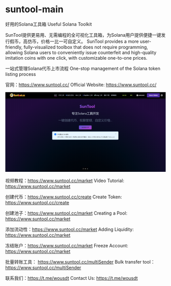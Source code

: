 # suntool-main

好用的Solana工具箱
Useful Solana Toolkit

SunTool提供更易用、无需编程的全可视化工具箱，为Solana用户提供便捷一键发行假币，高仿币，价格一比一可自定义。
SunTool provides a more user-friendly, fully-visualized toolbox that does not require programming, allowing Solana users to conveniently issue counterfeit and high-quality imitation coins with one click, with customizable one-to-one prices.

一站式管理Solana代币上市流程
One-stop management of the Solana token listing process

官网：https://www.suntool.cc/
Official Website: https://www.suntool.cc/

![image](/image/home.jpg)


视频教程：https://www.suntool.cc/market
Video Tutorial: https://www.suntool.cc/market



创建代币：https://www.suntool.cc/create
Create Token: https://www.suntool.cc/create

创建池子：https://www.suntool.cc/market
Creating a Pool: https://www.suntool.cc/market

添加流动性：https://www.suntool.cc/market
Adding Liquidity: https://www.suntool.cc/market

冻结账户：https://www.suntool.cc/market
Freeze Account: https://www.suntool.cc/market

批量转账工具： https://www.suntool.cc/multiSender
Bulk transfer tool： https://www.suntool.cc/multiSender


联系我们：https://t.me/wousdt
Contact Us: https://t.me/wousdt


